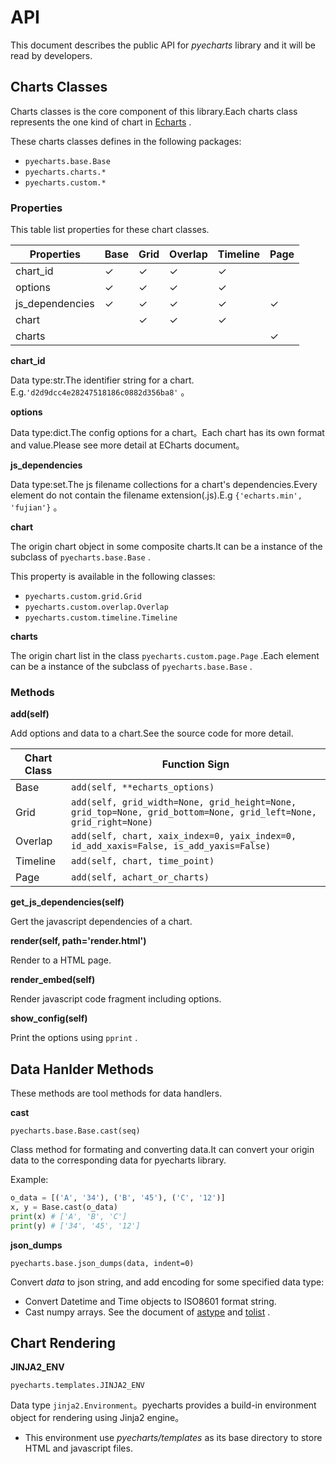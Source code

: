 # API

This document describes the public API for *pyecharts* library and it will be read by developers.

## Charts Classes

Charts classes is the core component of this library.Each charts class represents the one kind of chart in [Echarts](http://echarts.baidu.com/) .

These charts classes defines in the following packages:

- `pyecharts.base.Base`
- `pyecharts.charts.*`
- `pyecharts.custom.*`

### Properties

This table list properties for these chart classes.

| Properties | Base | Grid | Overlap | Timeline | Page |
| ------ | ------ | ------ | ------ | ------ | ------ |
| chart_id | ✓ | ✓ | ✓ | ✓ | |
| options | ✓ | ✓ | ✓ | ✓ | |
| js_dependencies | ✓ | ✓ | ✓ | ✓ | ✓ |
| chart | | ✓ | ✓ | ✓ | |
| charts | | | | | ✓ |

**chart_id**

Data type:str.The identifier string for a chart. E.g.`'d2d9dcc4e28247518186c0882d356ba8'` 。

**options**

Data type:dict.The config options for a chart。Each chart has its own format and value.Please see more detail at ECharts document。

**js_dependencies**

Data type:set.The js filename collections for a chart's dependencies.Every element do not contain the filename extension(.js).E.g `{'echarts.min', 'fujian'}` 。

**chart**

The origin chart object in some composite charts.It can be a instance of the subclass of `pyecharts.base.Base` .

This property is available in the following classes:

- `pyecharts.custom.grid.Grid`
- `pyecharts.custom.overlap.Overlap`
- `pyecharts.custom.timeline.Timeline`

**charts**

The origin chart  list in the class `pyecharts.custom.page.Page` .Each element can be a instance of the subclass of `pyecharts.base.Base` .

### Methods

**add(self)**

Add options and data to a chart.See the source code for more detail.

| Chart Class | Function Sign |
| ------ | ------ |
| Base | `add(self, **echarts_options)` |
| Grid | `add(self, grid_width=None, grid_height=None, grid_top=None, grid_bottom=None, grid_left=None, grid_right=None)` |
| Overlap | `add(self, chart, xaix_index=0, yaix_index=0, id_add_xaxis=False, is_add_yaxis=False)` |
| Timeline | `add(self, chart, time_point)` |
| Page | `add(self, achart_or_charts)` |

**get_js_dependencies(self)**

Gert the javascript dependencies of a chart.

**render(self, path='render.html')**

Render to a HTML page.

**render_embed(self)**

Render javascript code fragment including options.

**show_config(self)**

Print the options using `pprint` .

## Data Hanlder Methods

These methods are tool methods for data handlers.

**cast**

`pyecharts.base.Base.cast(seq)`

Class method for formating and converting data.It can convert your origin data to the corresponding data for pyecharts library.

Example:

```python
o_data = [('A', '34'), ('B', '45'), ('C', '12')]
x, y = Base.cast(o_data)
print(x) # ['A', 'B', 'C']
print(y) # ['34', '45', '12']
```

**json_dumps**

`pyecharts.base.json_dumps(data, indent=0)`

Convert *data* to json string, and add encoding for some specified data type:

- Convert Datetime and Time objects to ISO8601 format string.
- Cast numpy arrays. See the document of  [astype](https://docs.scipy.org/doc/numpy/reference/generated/numpy.ndarray.astype.html) and [tolist](https://docs.scipy.org/doc/numpy/reference/generated/numpy.ndarray.tolist.html) .

## Chart Rendering

**JINJA2_ENV**

`pyecharts.templates.JINJA2_ENV`

Data type `jinja2.Environment`。pyecharts provides a build-in environment object for rendering using Jinja2 engine。

- This environment  use *pyecharts/templates* as its base directory to store HTML and  javascript files.